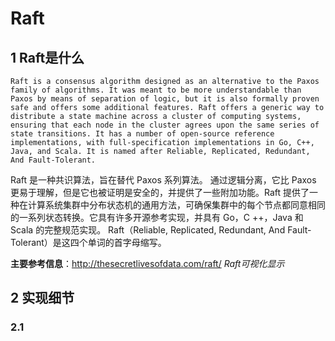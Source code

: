 # Raft

## 1 Raft是什么

```wiki
Raft is a consensus algorithm designed as an alternative to the Paxos family of algorithms. It was meant to be more understandable than Paxos by means of separation of logic, but it is also formally proven safe and offers some additional features. Raft offers a generic way to distribute a state machine across a cluster of computing systems, ensuring that each node in the cluster agrees upon the same series of state transitions. It has a number of open-source reference implementations, with full-specification implementations in Go, C++, Java, and Scala. It is named after Reliable, Replicated, Redundant, And Fault-Tolerant.
```

Raft 是一种共识算法，旨在替代 Paxos 系列算法。 通过逻辑分离，它比 Paxos 更易于理解，但是它也被证明是安全的，并提供了一些附加功能。Raft 提供了一种在计算系统集群中分布状态机的通用方法，可确保集群中的每个节点都同意相同的一系列状态转换。它具有许多开源参考实现，并具有 Go，C ++，Java 和 Scala 的完整规范实现。 Raft（Reliable, Replicated, Redundant, And Fault-Tolerant）是这四个单词的首字母缩写。

**主要参考信息**：http://thesecretlivesofdata.com/raft/ *Raft可视化显示*

## 2 实现细节

### 2.1 